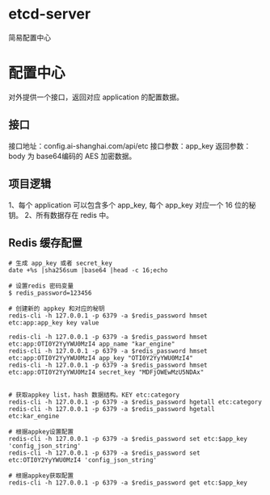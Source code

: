 # etcd-server
简易配置中心

# 配置中心
对外提供一个接口，返回对应 application 的配置数据。

## 接口 
接口地址：config.ai-shanghai.com/api/etc
接口参数：app_key
返回参数：body 为 base64编码的 AES 加密数据。

## 项目逻辑
1、每个 application 可以包含多个 app_key, 每个 app_key 对应一个 16 位的秘钥。
2、所有数据存在 redis 中。

## Redis 缓存配置

```shell 
# 生成 app_key 或者 secret_key
date +%s |sha256sum |base64 |head -c 16;echo

# 设置redis 密码变量
$ redis_password=123456

# 创建新的 appkey 和对应的秘钥
redis-cli -h 127.0.0.1 -p 6379 -a $redis_password hmset etc:app:app_key key value

redis-cli -h 127.0.0.1 -p 6379 -a $redis_password hmset etc:app:OTI0Y2YyYWU0MzI4 app_name "kar_engine"
redis-cli -h 127.0.0.1 -p 6379 -a $redis_password hmset etc:app:OTI0Y2YyYWU0MzI4 app_key "OTI0Y2YyYWU0MzI4"
redis-cli -h 127.0.0.1 -p 6379 -a $redis_password hmset etc:app:OTI0Y2YyYWU0MzI4 secret_key "MDFjOWEwMzU5NDAx"


# 获取appkey list，hash 数据结构。KEY etc:category
redis-cli -h 127.0.0.1 -p 6379 -a $redis_password hgetall etc:category
redis-cli -h 127.0.0.1 -p 6379 -a $redis_password hgetall etc:kar_engine

# 根据appkey设置配置
redis-cli -h 127.0.0.1 -p 6379 -a $redis_password set etc:$app_key 'config_json_string'
redis-cli -h 127.0.0.1 -p 6379 -a $redis_password set etc:OTI0Y2YyYWU0MzI4 'config_json_string'

# 根据appkey获取配置
redis-cli -h 127.0.0.1 -p 6379 -a $redis_password get etc:$app_key


```

